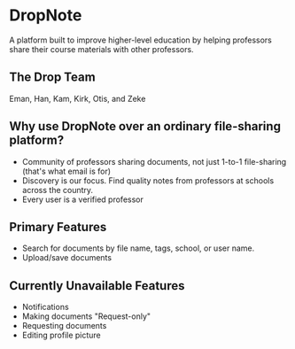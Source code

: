 # DropNote

A platform built to improve higher-level education by helping
professors share their course materials with other professors.

## The Drop Team

Eman, Han, Kam, Kirk, Otis, and Zeke

## Why use DropNote over an ordinary file-sharing platform?

-   Community of professors sharing documents, not just 1-to-1 file-sharing (that's what email is for)
-   Discovery is our focus. Find quality notes from professors at schools across the country.
-   Every user is a verified professor

## Primary Features

-   Search for documents by file name, tags, school, or user name.
-   Upload/save documents

## Currently Unavailable Features

-   Notifications
-   Making documents "Request-only"
-   Requesting documents
-   Editing profile picture
